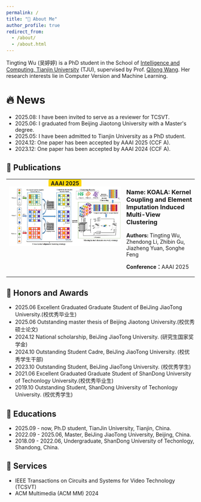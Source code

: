 ```yaml
---
permalink: /
title: "🧐 About Me"
author_profile: true
redirect_from: 
  - /about/
  - /about.html
---
```

Tingting Wu (吴婷婷) is a PhD student in the School of [Intelligence and Computing, Tianjin University](https://cic.tju.edu.cn/) (TJU), supervised by Prof. [Qilong Wang](https://csqlwang.github.io/homepage/). Her research interests lie in Computer Version and Machine Learning.

🔥 News
======
- 2025.08: I have been invited to serve as a reviewer for TCSVT.
- 2025.06: I graduated from Beijing Jiaotong University with a Master's degree.
- 2025.05: I have been admitted to Tianjin University as a PhD student.
- 2024.12: One paper has been accepted by AAAI 2025 (CCF A).
- 2023.12: One paper has been accepted by AAAI 2024 (CCF A).
  
📑 Publications
------
<table border="0" style="border-collapse: collapse;">
  <tr>
    <td width="300" valign="top" align="center" style="border:none;">
      <div>
        <span style="background-color:#FFD700; padding:2px 6px; border-radius:4px; font-weight:bold;">
          AAAI 2025
        </span>
      </div>
      <img src="../images/KOALA_AAAI25.png" alt="AAAI 2025" width="100%"/>
    </td>
    <td style="border:none;">
      <h3>Name: KOALA: Kernel Coupling and Element Imputation Induced Multi-View Clustering</h3>
      <p><strong>Authors: </strong>Tingting Wu, Zhendong Li, Zhibin Gu, Jiazheng Yuan, Songhe Feng</p>
      <p><strong>Conference：</strong>AAAI 2025</p>
    </td>
  </tr>
</table>


🏅 Honors and Awards
------
- 2025.06 Excellent Graduated Graduate Student of BeiJing JiaoTong University.(校优秀毕业生)
- 2025.06 Outstanding master thesis of Beijing Jiaotong University.(校优秀硕士论文)
- 2024.12 National scholarship, BeiJing JiaoTong University. (研究生国家奖学金)
- 2024.10 Outstanding Student Cadre, BeiJing JiaoTong University. (校优秀学生干部)
- 2023.10 Outstanding Student, BeiJing JiaoTong University. (校优秀学生)
- 2021.06 Excellent Graduated Graduate Student of ShanDong University of Techonlogy University.(校优秀毕业生)
- 2019.10 Outstanding Student, ShanDong University of Techonlogy University. (校优秀学生)

📖 Educations
------
- 2025.09 - now, Ph.D student, TianJin University, Tianjin, China.
- 2022.09 - 2025.06, Master, BeiJing JiaoTong University, Beijing, China.
- 2018.09 - 2022.06, Undergraduate, ShanDong University of Techonlogy, Shandong, China.


📧 Services
------
- IEEE Transactions on Circuits and Systems for Video Technology (TCSVT)
- ACM Multimedia (ACM MM) 2024
